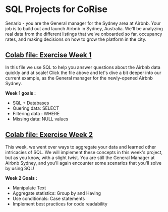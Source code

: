 # SQL Projects for CoRise 

Senario - you are the General manager for the Sydney area at Airbnb. Your job is to build out and launch Airbnb in Sydney, Australia. We'll be analyzing real data from the different listings that we've onboarded so far, occupancy rates, and making decisions on how to grow the platform in the city.


## [Colab file: Exercise Week 1  ](https://github.com/sgreenley/SQL-fundamentals/blob/main/Stuart_Greenley_Week_1_Project_SQLCC.ipynb)

In this file we use SQL to help you answer questions about the Airbnb data quickly and at scale! Click the file above and let's dive a bit deeper into our current example, as the General manager for the newly-opened Airbnb Sydney.

**Week 1 goals :** 
- SQL + Databases
- Quering data: SELECT
- Filtering data : WHERE 
- Missing data: NULL values

## [Colab file: Exercise Week 2  ](https://github.com/sgreenley/SQL-fundamentals/blob/main/Stuart_Greenley_Week_2_Project_SQLCC.ipynb)

This week, we went over ways to aggregate your data and learned other intricacies of SQL. We will implement these concepts in this week's project, but as you know, with a slight twist. You are still the General Manager at Airbnb Sydney, and you'll again encounter some scenarios that you'll solve by using SQL!

**Week 2 Goals :**
- Manipulate Text
- Aggregate statistics: Group by and Having
- Use conditionals: Case statements
- Implement best practices for code readability